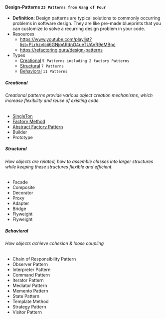 #### Design-Patterns `23 Patterns from Gang of Four`
- **Definition:** Design patterns are typical solutions to commonly occurring problems in software design. They are like pre-made blueprints that you can customize to solve a recurring design problem in your code.
- Resources
    - https://www.youtube.com/playlist?list=PLrhzvIcii6GNjpARdnO4ueTUAVR9eMBpc
    - https://refactoring.guru/design-patterns
- Types
    - [Creational](#creational)  `5 Patterns including 2 factory Patterns`
    - [Structural](#structural)  `7 Patterns`
    - [Behavioral](#behavioral)  `11 Patterns`
    
##### Creational
###### Creational patterns provide various object creation mechanisms, which increase flexibility and reuse of existing code.
- [SingleTon](./src/main/java/Creational/SingleTon)
- [Factory Method](./src/main/java/Creational/Factory)
- [Abstract Factory Pattern](./src/main/java/Creational/AbstractFactory)
- Builder
- Prototype

##### Structural
###### How objects are related, how to assemble classes into larger structures while keeping these structures flexible and efficient.
- Facade
- Composite
- Decorator
- Proxy   
- Adapter            
- Bridge
- Flyweight
- Flyweight

##### Behavioral
###### How objects achieve cohesion & loose coupling
- Chain of Responsibility Pattern
- Observer Pattern
- Interpreter Pattern
- Command Pattern
- Iterator Pattern
- Mediator Pattern
- Memento Pattern
- State Pattern
- Template Method
- Strategy Pattern      
- Visitor Pattern